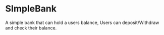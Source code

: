 # SImpleBank

A simple bank that can hold a users balance, Users can deposit/Withdraw and check their balance.
